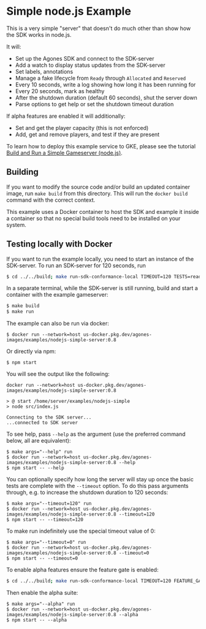 # Simple node.js Example

This is a very simple "server" that doesn't do much other than show how the SDK works in node.js.

It will:
- Set up the Agones SDK and connect to the SDK-server
- Add a watch to display status updates from the SDK-server
- Set labels, annotations
- Manage a fake lifecycle from `Ready` through `Allocated` and `Reserved`
- Every 10 seconds, write a log showing how long it has been running for
- Every 20 seconds, mark as healthy
- After the shutdown duration (default 60 seconds), shut the server down
- Parse options to get help or set the shutdown timeout duration

If alpha features are enabled it will additionally:
- Set and get the player capacity (this is not enforced)
- Add, get and remove players, and test if they are present

To learn how to deploy this example service to GKE, please see the tutorial [Build and Run a Simple Gameserver (node.js)](https://agones.dev/site/docs/tutorials/simple-gameserver-nodejs/).

## Building

If you want to modify the source code and/or build an updated container image, run `make build` from this directory.
This will run the `docker build` command with the correct context.

This example uses a Docker container to host the SDK and example it inside a container so that no special build
tools need to be installed on your system.

## Testing locally with Docker

If you want to run the example locally, you need to start an instance of the SDK-server. To run an SDK-server for
120 seconds, run
```bash
$ cd ../../build; make run-sdk-conformance-local TIMEOUT=120 TESTS=ready,watch,health,gameserver
```

In a separate terminal, while the SDK-server is still running, build and start a container with the example gameserver:
```bash
$ make build
$ make run
```

The example can also be run via docker:
```
$ docker run --network=host us-docker.pkg.dev/agones-images/examples/nodejs-simple-server:0.8
```
Or directly via npm:
```
$ npm start
```

You will see the output like the following:
```
docker run --network=host us-docker.pkg.dev/agones-images/examples/nodejs-simple-server:0.8

> @ start /home/server/examples/nodejs-simple
> node src/index.js

Connecting to the SDK server...
...connected to SDK server
```

To see help, pass `--help` as the argument (use the preferred command below, all are equivalent):
```
$ make args="--help" run
$ docker run --network=host us-docker.pkg.dev/agones-images/examples/nodejs-simple-server:0.8 --help
$ npm start -- --help
```

You can optionally specify how long the server will stay up once the basic tests are complete with the `--timeout` option.
To do this pass arguments through, e.g. to increase the shutdown duration to 120 seconds:
```
$ make args="--timeout=120" run
$ docker run --network=host us-docker.pkg.dev/agones-images/examples/nodejs-simple-server:0.8 --timeout=120
$ npm start -- --timeout=120
```

To make run indefinitely use the special timeout value of 0:
```
$ make args="--timeout=0" run
$ docker run --network=host us-docker.pkg.dev/agones-images/examples/nodejs-simple-server:0.8 --timeout=0
$ npm start -- --timeout=0
```

To enable alpha features ensure the feature gate is enabled:
```bash
$ cd ../../build; make run-sdk-conformance-local TIMEOUT=120 FEATURE_GATES="PlayerTracking=true" TESTS=ready,watch,health,gameserver
```

Then enable the alpha suite:
```
$ make args="--alpha" run
$ docker run --network=host us-docker.pkg.dev/agones-images/examples/nodejs-simple-server:0.8 --alpha
$ npm start -- --alpha
```
